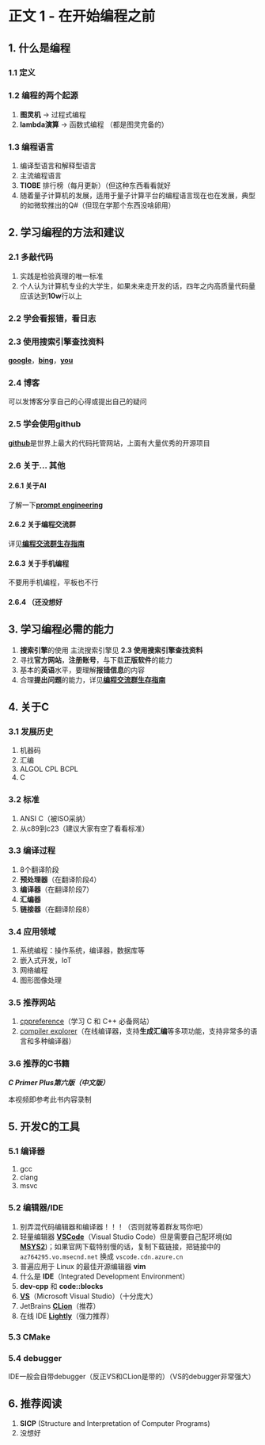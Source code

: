 # 正文 1 - 在开始编程之前

## 1. 什么是编程

### 1.1 定义

### 1.2 编程的两个起源

1. **图灵机** → 过程式编程
2. **lambda演算** → 函数式编程
   （都是图灵完备的）

### 1.3 编程语言

1. 编译型语言和解释型语言
2. 主流编程语言
3. **TIOBE** 排行榜（每月更新）（但这种东西看看就好
4. 随着量子计算机的发展，适用于量子计算平台的编程语言现在也在发展，典型的如微软推出的Q#（但现在学那个东西没啥卵用）

## 2. 学习编程的方法和建议

### 2.1 多敲代码

1. 实践是检验真理的唯一标准
2. 个人认为计算机专业的大学生，如果未来走开发的话，四年之内高质量代码量应该达到**10w**行以上

### 2.2 学会看报错，看日志

### 2.3 使用搜索引擎查找资料

[**google**](https://google.com/)，[**bing**](https://cn.bing.com/)，[**you**](https://you.com/)

### 2.4 博客

可以发博客分享自己的心得或提出自己的疑问

### 2.5 学会使用**github**

[**github**](https://github.com)是世界上最大的代码托管网站，上面有大量优秀的开源项目

### 2.6 关于... 其他

#### 2.6.1 关于AI

了解一下[**prompt engineering**](https://github.com/dair-ai/Prompt-Engineering-Guide)

#### 2.6.2 关于编程交流群

详见[**编程交流群生存指南**](../../技术无关/1_编程交流群生存指南.md)

#### 2.6.3 关于手机编程

不要用手机编程，平板也不行

#### 2.6.4 （还没想好

## 3. 学习编程必需的能力

1. **搜索引擎**的使用 主流搜索引擎见 **2.3 使用搜索引擎查找资料**
2. 寻找**官方网站**，**注册账号**，与下载**正版软件**的能力
3. 基本的**英语**水平，要理解**报错信息**的内容
4. 合理**提出问题**的能力，详见[**编程交流群生存指南**](../../技术无关/1_编程交流群生存指南.md)

## 4. 关于C

### 3.1 发展历史

1. 机器码
2. 汇编
3. ALGOL CPL BCPL
4. C

### 3.2 标准

1. ANSI C（被ISO采纳）
2. 从c89到c23（建议大家有空了看看标准）

### 3.3 编译过程

1. 8个翻译阶段
2. **预处理器**（在翻译阶段4）
3. **编译器**（在翻译阶段7）
4. **汇编器**
5. **链接器**（在翻译阶段8）

### 3.4 应用领域

1. 系统编程：操作系统，编译器，数据库等
2. 嵌入式开发，IoT
3. 网络编程
4. 图形图像处理

### 3.5 推荐网站

1. [cppreference](https://zh.cppreference.com)（学习 C 和 C++ 必备网站）
2. [compiler explorer](https://godbolt.org/)（在线编译器，支持**生成汇编**等多项功能，支持非常多的语言和多种编译器）

### 3.6 推荐的C书籍

***C Primer Plus第六版（中文版）***

本视频即参考此书内容录制

## 5. 开发C的工具

### 5.1 编译器

1. gcc
2. clang
3. msvc

### 5.2 编辑器/IDE

1. 别弄混代码编辑器和编译器！！！（否则就等着群友骂你吧）
2. 轻量编辑器 [**VSCode**](https://code.visualstudio.com/)（Visual Studio Code）但是需要自己配环境(如[**MSYS2**](https://msys2.org))；如果官网下载特别慢的话，复制下载链接，把链接中的 `az764295.vo.msecnd.net` 换成 `vscode.cdn.azure.cn`
3. 普遍应用于 Linux 的最佳开源编辑器 **vim**
4. 什么是 **IDE**（Integrated Development Environment）
5. **dev-cpp** 和 **code::blocks**
6. [**VS**](https://visualstudio.microsoft.com/zh-hans/vs/)（Microsoft Visual Studio）（十分庞大）
7. JetBrains [**CLion**](https://www.jetbrains.com/clion/)（推荐）
8. 在线 IDE [**Lightly**](https://lightly.teamcode.com/)（强力推荐）

### 5.3 CMake

### 5.4 debugger

IDE一般会自带debugger（反正VS和CLion是带的）（VS的debugger非常强大）

## 6. 推荐阅读

1. **SICP** (Structure and Interpretation of Computer Programs)
2. 没想好
